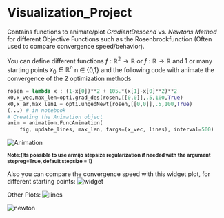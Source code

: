 # Visualization_Project
Contains functions to animate/plot *GradientDescend* vs. *Newtons Method* for different Objective Functions such as the Rosenbrockfunction (Often used to compare convergence speed/behavior). 

You can define different functions $f:\mathbb{R^{2}}\to\mathbb{R}$ or $f:\mathbb{R}\to\mathbb{R}$ and 1 or many starting points $x_{0}\in\mathbb{R}^{n}$ n $\in$ {0,1} and the following code with animate the convergence of the 2 optimization methods 


```python
rosen = lambda x : (1-x[0])**2 + 105.*(x[1]-x[0]**2)**2
x0,x_vec,max_len=opti.grad_des(rosen,[[0,0]],.5,100,True)
x0,x_ar,max_len1 = opti.ungedNewt(rosen,[[0,0]],.5,100,True)
(...) # in notebook
# Creating the Animation object
anim = animation.FuncAnimation(
    fig, update_lines, max_len, fargs=(x_vec, lines), interval=500)

```

![Animation](https://user-images.githubusercontent.com/95909459/224712635-864c55b3-aed5-4c3d-885e-6ead45174a49.gif)

<sup>**Note:(Its possible to use armijo stepsize regularization if needed with the argument stepreg=True, default stepsize = 1)** 
    
Also you can compare the convergence speed with this widget plot, for different starting points:
![widget](https://user-images.githubusercontent.com/95909459/224715701-4796793e-cc96-412e-81e4-61bf035af921.png)
    
Other Plots:
![lines](https://user-images.githubusercontent.com/95909459/224714155-55164753-c5fc-4fe1-896f-4f301e9c1568.gif)
    
![newton](https://user-images.githubusercontent.com/95909459/224714494-b570e4ee-2fe3-4199-99fd-ffd0ff6d9601.png)

